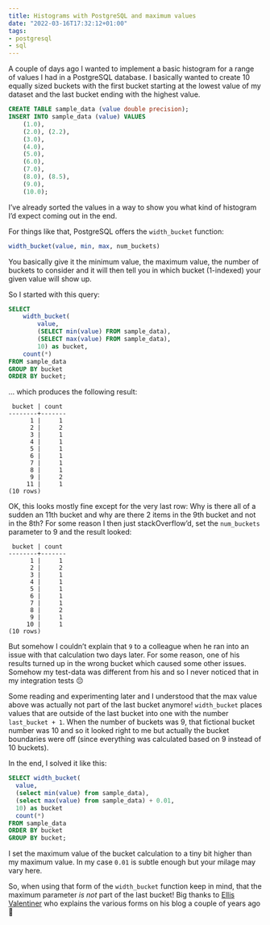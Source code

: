 ```yaml
---
title: Histograms with PostgreSQL and maximum values
date: "2022-03-16T17:32:12+01:00"
tags:
- postgresql
- sql
---
```


A couple of days ago I wanted to implement a basic histogram for a range of values I had in a PostgreSQL database. I basically wanted to create 10 equally sized buckets with the first bucket starting at the lowest value of my dataset and the last bucket ending with the highest value.

```sql
CREATE TABLE sample_data (value double precision);
INSERT INTO sample_data (value) VALUES
    (1.0),
    (2.0), (2.2),
    (3.0),
    (4.0),
    (5.0),
    (6.0),
    (7.0),
    (8.0), (8.5),
    (9.0),
    (10.0);

```

I’ve already sorted the values in a way to show you what kind of histogram I’d expect coming out in the end.

For things like that, PostgreSQL offers the `width_bucket` function:

```sql
width_bucket(value, min, max, num_buckets)
```

You basically give it the minimum value, the maximum value, the number of buckets to consider and it will then tell you in which bucket (1-indexed) your given value will show up.

So I started with this query:

```sql
SELECT
    width_bucket(
        value,
        (SELECT min(value) FROM sample_data),
        (SELECT max(value) FROM sample_data),
        10) as bucket,
    count(*)
FROM sample_data
GROUP BY bucket
ORDER BY bucket;

```

… which produces the following result:

```
 bucket | count
--------+-------
      1 |     1
      2 |     2
      3 |     1
      4 |     1
      5 |     1
      6 |     1
      7 |     1
      8 |     1
      9 |     2
     11 |     1
(10 rows)
```

OK, this looks mostly fine except for the very last row: Why is there all of a sudden an 11th bucket and why are there 2 items in the 9th bucket and not in the 8th? For some reason I then just stackOverflow’d, set the `num_buckets` parameter to 9 and the result looked:

```
 bucket | count
--------+-------
      1 |     1
      2 |     2
      3 |     1
      4 |     1
      5 |     1
      6 |     1
      7 |     1
      8 |     2
      9 |     1
     10 |     1
(10 rows)
```

But somehow I couldn’t explain that `9` to a colleague when he ran into an issue with that calculation two days later. For some reason, one of his results turned up in the wrong bucket which caused some other issues. Somehow my test-data was different from his and so I never noticed that in my integration tests 😔

Some reading and experimenting later and I understood that the max value above was actually not part of the last bucket anymore! `width_bucket` places values that are outside of the last bucket into one with the number `last_bucket + 1`. When the number of buckets was 9, that fictional bucket number was 10 and so it looked right to me but actually the bucket boundaries were off (since everything was calculated based on 9 instead of 10 buckets).

In the end, I solved it like this:

```sql
SELECT width_bucket(
  value,
  (select min(value) from sample_data),
  (select max(value) from sample_data) + 0.01,
  10) as bucket
  count(*)
FROM sample_data
ORDER BY bucket
GROUP BY bucket;
```

I set the maximum value of the bucket calculation to a tiny bit higher than my maximum value. In my case `0.01` is subtle enough but your milage may vary here. 

So, when using that form of the `width_bucket` function keep in mind, that the maximum parameter *is not* part of the last bucket! Big thanks to [Ellis Valentiner](https://ellisvalentiner.com/post/discretizing-data-in-postgres-with-width-bucket/) who explains the various forms on his blog a couple of years ago 🙂 
